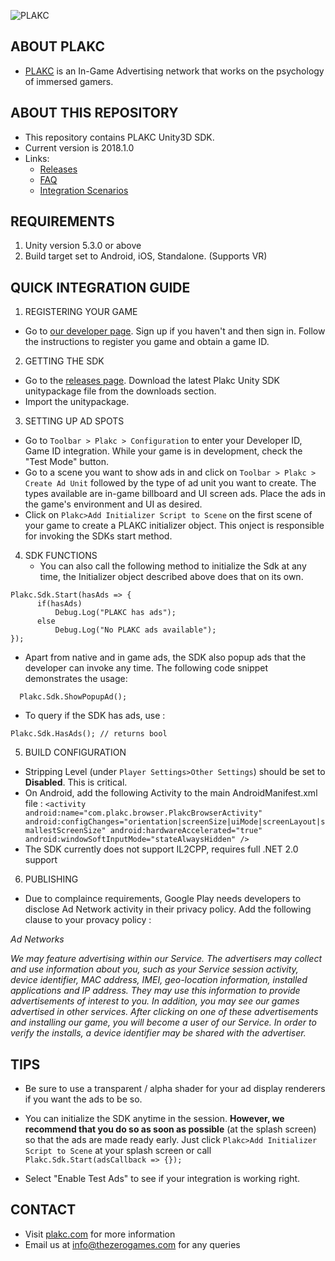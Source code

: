 ![PLAKC](http://plakc.ninja/images/plakc.png)

## ABOUT PLAKC
* [PLAKC](http://www.plakc.com) is an In-Game Advertising network that works on the psychology of immersed gamers.  

## ABOUT THIS REPOSITORY 
+ This repository contains PLAKC Unity3D SDK.
+ Current version is 2018.1.0  
+ Links:
    - [Releases](https://github.com/Plakc/plakc-unity/releases)  
    - [FAQ](https://github.com/Plakc/plakc-unity/wiki/FAQ)  
    - [Integration Scenarios](https://github.com/Plakc/plakc-unity/wiki/Integration-Scenarios)
    
## REQUIREMENTS ##
1. Unity version 5.3.0 or above    
2. Build target set to Android, iOS, Standalone. (Supports VR)  
  
## QUICK INTEGRATION GUIDE ##

1. REGISTERING YOUR GAME
  + Go to [our developer page](http://www.plakc.ninja). Sign up if you haven't and then sign in. Follow the instructions to register you game and obtain a game ID.
    
2. GETTING THE SDK
  + Go to the [releases page](https://github.com/Plakc/plakc-unity/releases/latest). Download the latest Plakc Unity SDK unitypackage file from the downloads section.  
  + Import the unitypackage.  
	
3. SETTING UP AD SPOTS
  + Go to `Toolbar > Plakc > Configuration` to enter your Developer ID, Game ID integration. While your game is in development, check the "Test Mode" button. 
  + Go to a scene you want to show ads in and click on `Toolbar > Plakc > Create Ad Unit` followed by the type of ad unit you want to create. The types available are in-game billboard and UI screen ads. Place the ads in the game's environment and UI as desired.
  + Click on `Plakc>Add Initializer Script to Scene` on the first scene of your game to create a PLAKC initializer object. This onject is responsible for invoking the SDKs start method.      	
  
4. SDK FUNCTIONS
    + You can also call the following method to initialize the Sdk at any time, the Initializer object described above does that on its own.  
  ```
  Plakc.Sdk.Start(hasAds => {
        if(hasAds)
            Debug.Log("PLAKC has ads");
        else
            Debug.Log("No PLAKC ads available");  
  });
  ``` 
  + Apart from native and in game ads, the SDK also popup ads that the developer can invoke any time. The following code snippet demonstrates the usage:  
  ```
    Plakc.Sdk.ShowPopupAd();
  ```
  + To query if the SDK has ads, use :  
  ```
  Plakc.Sdk.HasAds(); // returns bool
  ```
  
5. BUILD CONFIGURATION
  - Stripping Level (under `Player Settings>Other Settings`) should be set to **Disabled**. This is critical.  
  - On Android, add the following Activity to the main AndroidManifest.xml file : `<activity android:name="com.plakc.browser.PlakcBrowserActivity" android:configChanges="orientation|screenSize|uiMode|screenLayout|smallestScreenSize" android:hardwareAccelerated="true" android:windowSoftInputMode="stateAlwaysHidden" />`
  - The SDK currently does not support IL2CPP, requires full .NET 2.0 support  
  
6. PUBLISHING  
  - Due to complaince requirements, Google Play needs developers to disclose Ad Network activity in their privacy policy. Add the following clause to your provacy policy :
    
  _Ad Networks_  
    
  _We may feature advertising within our Service. The advertisers may collect and use information about you, such as your Service session activity, device identifier, MAC address, IMEI, geo-location information, installed applications and IP address. They may use this information to provide advertisements of interest to you. In addition, you may see our games advertised in other services. After clicking on one of these advertisements and installing our game, you will become a user of our Service. In order to verify the installs, a device identifier may be shared with the advertiser._


## TIPS ##

+ Be sure to use a transparent / alpha shader for your ad display renderers if you want the ads to be so.

+ You can initialize the SDK anytime in the session. **However, we recommend that you do so as soon as possible** (at the splash screen) so that the ads are made ready early. Just click `Plakc>Add Initializer Script to Scene` at your splash screen or call `Plakc.Sdk.Start(adsCallback => {});`  

+ Select "Enable Test Ads" to see if your integration is working right.  

<!--
+ Check out some [integration scenarios](https://github.com/Plakc/plakc-unity/wiki/Integration-Scenarios) for best practices on integrating PLAKC effectively.
-->

## CONTACT ##
* Visit [plakc.com](www.plakc.com) for more information
* Email us at info@thezerogames.com for any queries
